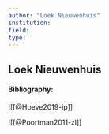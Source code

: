 ```yaml
---
author: "Loek Nieuwenhuis"
institution:
field:
type:
---
```


## Loek Nieuwenhuis
#### Bibliography:

![[@Hoeve2019-ip]]

![[@Poortman2011-zl]]